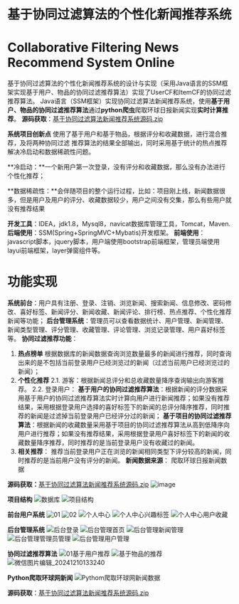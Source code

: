 # 基于协同过滤算法的个性化新闻推荐系统
# Collaborative Filtering News Recommend System Online
 基于协同过滤算法的个性化新闻推荐系统的设计与实现（采用Java语言的SSM框架实现基于用户、物品的协同过滤推荐算法）实现了UserCF和ItemCF的协同过滤推荐算法。
Java语言（SSM框架）实现协同过滤算法新闻推荐系统，使用**基于用户、物品的协同过滤推荐算法**通过**python爬虫**爬取环球日报新闻实现**实时计算推荐**。
**源码获取**：[基于协同过滤算法新闻推荐系统源码.zip](https://github.com/songwo-153/CollaborativeFilteringNewsRecommendSystem/files/13557079/default.zip)

**系统项目创新点**
使用了基于用户和基于物品，根据评分和收藏数据，进行混合推荐，及将两种协同过滤
推荐算法的结果全部输出，同时采用基于统计的热点推荐解决冷启动和数据稀疏性问题。

**冷启动：**一个新用户第一次登录，没有评分和收藏数据，那么没有办法进行个性化推荐；

**数据稀疏性：**会伴随项目的整个运行过程，比如：项目刚上线，新闻数据很多，但是用户及用户的评分、收藏数据较少，用户之间没有交集，那么有些用户就没有推荐结果

**开发工具**：IDEA，jdk1.8，Mysql8，navicat数据库管理工具，Tomcat，Maven.
**后端使用**：SSM(Spring+SpringMVC+Mybatis)开发框架。
**前端使用**：javascript脚本，jquery脚本，用户端使用bootstrap前端框架，管理员端使用layui前端框架，layer弹窗组件等。
# 功能实现
**系统前台**：用户具有注册、登录、注销、浏览新闻、搜索新闻、信息修改、密码修改、喜好标签、新闻评分、新闻收藏、新闻评论、排行榜、热点推荐、个性化推荐新闻等功能；
**后台管理系统**：管理员可以查看数据统计、用户管理、新闻管理、新闻类型管理、评分管理、收藏管理、评论管理、浏览记录管理、用户喜好标签等。
**协同过滤推荐功能**：
 1. **热点榜单**
	 根据数据库的新闻数据查询浏览数量最多的新闻进行推荐，同时查询出来的是不包括当前登录用户已经浏览过的新闻（过滤当前用户已经浏览过的新闻）；
 2. **个性化推荐**
    2.1. 游客：根据新闻总评分和总收藏数量降序查询输出向游客推荐。
    2.2. 登录用户：
    **基于用户的协同过滤推荐算法**：根据新闻的评分数据采用基于用户的协同过滤推荐算法实时计算向用户进行新闻推荐；如果没有推荐结果，采用根据登录用户选择的喜好标签下的新闻的总评分降序推荐，同时推荐的新闻是过滤掉当前登录用户已经评分过的新闻；
   **基于项目的协同过滤推荐算法**：根据新闻的收藏数量采用基于项目的协同过滤推荐算法从高到低降序向用户进行推荐；如果没有推荐结果，采用根据登录用户喜好标签下的新闻的收藏数量降序推荐，同时推荐的是当前登录用户没有收藏过的新闻。
 3. **相关推荐**：
     推荐当前登录用户正在浏览的新闻相同类型下评分较高的新闻，同时推荐的是当前用户没有评分的新闻。
**新闻数据来源**：
     爬取环球日报新闻数据  

**源码获取：**[基于协同过滤算法新闻推荐系统源码.zip](https://github.com/songwo-153/CollaborativeFilteringNewsRecommendSystem/files/13557079/default.zip)
![image](https://github.com/user-attachments/assets/4ba0ea64-95aa-48a1-98ee-c372b28a3db4)


**项目结构**
![数据库](https://github.com/user-attachments/assets/cf42b259-4699-4059-b666-f2e4b89787e6)
![项目结构](https://github.com/user-attachments/assets/39ce7a44-8f6a-4abd-9756-e3f6157847da)

**前台用户系统**
![01](https://github.com/user-attachments/assets/c2a90c89-4dcc-4c9d-ad5a-847e33de66f5)
![02](https://github.com/user-attachments/assets/a74d4a21-4e06-48ea-b849-77308a1f2cd5)
![个人中心](https://github.com/user-attachments/assets/0784ab43-2c98-49de-9202-49f7bc56a119)
![个人中心兴趣标签](https://github.com/user-attachments/assets/87bed9ba-9aed-4eb1-a9fa-47ae87e06bbf)
![个人中心用户收藏](https://github.com/user-attachments/assets/9f74e8d9-b075-461d-900c-a23f161edb4c)

**后台管理系统**
![后台登录](https://github.com/user-attachments/assets/0ebb9706-76ee-451e-a4d1-cce2deddeede)
![后台管理首页](https://github.com/user-attachments/assets/2129910e-7d65-474c-a1ed-68b4dd8596ff)
![后台管理新闻管理](https://github.com/user-attachments/assets/7828732f-5c93-42e2-906e-0dedfa127bde)
![后台管理管理员管理](https://github.com/user-attachments/assets/59c9de84-2198-4fb5-bacc-42ff867aeba2)
![后台管理用户管理](https://github.com/user-attachments/assets/98c8f79b-bc1d-49a0-8106-8368302c37b3)

**协同过滤推荐算法**
![01基于用户推荐](https://github.com/user-attachments/assets/271a8e6b-6fce-4fb3-9a5b-6529eaf49ff3)
![基于物品的推荐](https://github.com/user-attachments/assets/bc22e8c7-1c84-4236-b2d9-b515143a19a1)
![微信图片编辑_20241210133240](https://github.com/user-attachments/assets/04b8382d-84c8-4073-8e5c-0827c8e22f7f)


**Python爬取环球网新闻**
![Pythom爬取环球网新闻数据](https://github.com/user-attachments/assets/5a102a36-2b6b-48b9-a90e-faecaee489d0)

**源码获取**：[基于协同过滤算法新闻推荐系统源码.zip](https://github.com/songwo-153/CollaborativeFilteringNewsRecommendSystem/files/13557079/default.zip)



